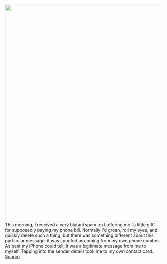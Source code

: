 <img src='https://cdn.vox-cdn.com/thumbor/sP7J6W1wFm9J6DXefNVRf-_BDMg=/0x0:2040x1360/1200x800/filters:focal(857x517:1183x843)/cdn.vox-cdn.com/uploads/chorus_image/image/70681209/DSCF7482_2.0.jpg' width='700px' /><br/>
This morning, I received a very blatant spam text offering me “a little gift” for supposedly paying my phone bill. Normally I'd groan, roll my eyes, and quickly delete such a thing, but there was something different about this particular message: it was spoofed as coming from my own phone number. As best my iPhone could tell, it was a legitimate message from me to myself. Tapping into the sender details took me to my own contact card.
<a href='https://www.theverge.com/2022/3/28/22999719/spam-texts-own-phone-number-verizon-att-tmobile'> Source <a/>